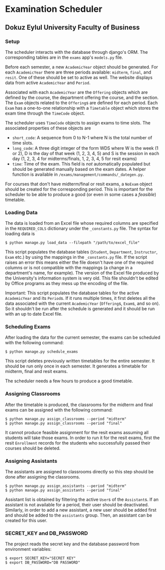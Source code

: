 # Examination Scheduler
## Dokuz Eylul University Faculty of Business

### Setup

The scheduler interacts with the database through django's ORM. The corresponding tables are in the `exams` app's `models.py` file.

Before each semester, a new `AcademicYear` object should be generated. For each `AcademicYear` there are three periods available: `midterm`, `final`, and `resit`. One of these should be set to active as well. The website displays data from active `AcademicYear` and `Period`.

Associated with each `AcademicYear` are the `Offering` objects which are defined by the course, the department offering the course, and the section. The `Exam` objects related to the `Offering`s are defined for each period. Each `Exam` has a one-to-one relationship with a `Timetable` object which stores the exam time through the `TimeCode` object.

The scheduler uses `TimeCode` objects to assign exams to time slots. The associated properties of these objects are

- `short_code`: A sequence from 0 to N-1 where N is the total number of time slots.
- `long_code`: A  three digit integer of the form WDS where W is the week (1 or 2), D is the day of that week (1, 2, 3, 4, 5) and S is the session in each day (1, 2, 3, 4 for midterms/finals, 1, 2, 3, 4, 5 for resit exams)
- `time`: Time of the exam. This field is *not* automatically populated but should be generated manually based on the exam dates. A helper function is available in `/exams/management/commands/_dategen.py`.

For courses that don't have midterm/final or resit exams, a `NoExam` object should be created for the corresponding period. This is important for the scheduler to be able to produce a good (or even in some cases a *feasible*) timetable.

### Loading Data

The data is loaded from an Excel file whose required columns are specified in the `REQUIRED_COLS` dictionary under the `_constants.py` file. The syntax for loading data is

    $ python manage.py load_data --filepath "/path/to/excel_file"

This script populates the database tables (`Student`, `Department`, `Instructor`, `Exam` etc.) by using the mappings in the `_constants.py` file. If the script raises an error this means either the file doesn't have one of the required columns or is not compatible with the mappings (a change in a department's name, for example). The version of the Excel file produced by the University's information system is very old. This file shouldn't be edited by Office programs as they mess up the encoding of the file.

Important: This script populates the database tables for the active `AcademicYear` and its `Period`s. If it runs multiple times, it first deletes all the data associated with the current `AcademicYear` (`Offering`s, `Exam`s, and so on). So it shouldn't be run after the schedule is generated and it should be run with an up to date Excel file.

### Scheduling Exams

After loading the data for the current semester, the exams can be scheduled with the following command:

    $ python manage.py schedule_exams

This script deletes previously written timetables for the entire semester. It should be run only once in each semester. It generates a timetable for midterm, final and resit exams.

The scheduler needs a few hours to produce a good timetable.

### Assigning Classrooms

After the timetable is produced, the classrooms for the midterm and final exams can be assigned with the following command:

    $ python manage.py assign_classrooms --period "midterm"
    $ python manage.py assign_classrooms --period "final"

It cannot produce feasible assignment for the resit exams assuming all students will take those exams. In order to run it for the resit exams, first the resit `Enrollment` records for the students who successfully passed their courses should be deleted.

### Assigning Assistants

The assistants are assigned to classrooms directly so this step should be done after assigning the classrooms.

    $ python manage.py assign_assistants --period "midterm"
    $ python manage.py assign_assistants --period "final"

Assistant list is obtained by filtering the active `User`s of the `Assistant`s. If an assistant is not available for a period, their user should be deactivated. Similarly, in order to add a new assistant, a new user should be added first and should be added to the `assistants` group. Then, an assistant can be created for this user.

### SECRET_KEY and DB_PASSWORD
The project reads the secret key and the database password from environment variables:

    $ export SECRET_KEY="SECRET KEY"
    $ export DB_PASSWORD="DB PASSWORD"
